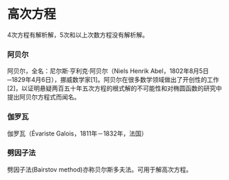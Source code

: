 # 高次方程

4次方程有解析解，5次和以上次数方程没有解析解。


### 阿贝尔
阿贝尔，全名：尼尔斯·亨利克·阿贝尔（Niels Henrik Abel，1802年8月5日─1829年4月6日），挪威数学家[1]。阿贝尔在很多数学领域做出了开创性的工作[2]，以证明悬疑两百五十年五次方程的根式解的不可能性和对椭圆函数的研究中提出阿贝尔方程式而闻名。
### 伽罗瓦
伽罗瓦（Évariste Galois，1811年－1832年，法国）

### 劈因子法
劈因子法(Bairstov method)亦称贝尔斯多夫法。可用于解高次方程。